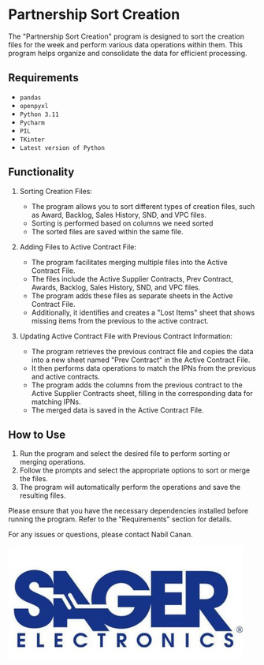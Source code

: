# Partnership Sort Creation

The "Partnership Sort Creation" program is designed to sort the creation files for the week and perform various data operations within them. This program helps organize and consolidate the data for efficient processing.

## Requirements

- `pandas`
- `openpyxl`
- `Python 3.11`
- `Pycharm`
- `PIL`
- `TKinter`
- `Latest version of Python`


## Functionality

1. Sorting Creation Files:
   - The program allows you to sort different types of creation files, such as Award, Backlog, Sales History, SND, and VPC files.
   - Sorting is performed based on columns we need sorted
   - The sorted files are saved within the same file.

2. Adding Files to Active Contract File:
   - The program facilitates merging multiple files into the Active Contract File.
   - The files include the Active Supplier Contracts, Prev Contract, Awards, Backlog, Sales History, SND, and VPC files.
   - The program adds these files as separate sheets in the Active Contract File.
   - Additionally, it identifies and creates a "Lost Items" sheet that shows missing items from the previous to the active contract.

3. Updating Active Contract File with Previous Contract Information:
   - The program retrieves the previous contract file and copies the data into a new sheet named "Prev Contract" in the Active Contract File.
   - It then performs data operations to match the IPNs from the previous and active contracts.
   - The program adds the columns from the previous contract to the Active Supplier Contracts sheet, filling in the corresponding data for matching IPNs.
   - The merged data is saved in the Active Contract File.

## How to Use

1. Run the program and select the desired file to perform sorting or merging operations.
2. Follow the prompts and select the appropriate options to sort or merge the files.
3. The program will automatically perform the operations and save the resulting files.



Please ensure that you have the necessary dependencies installed before running the program. Refer to the "Requirements" section for details.

For any issues or questions, please contact Nabil Canan.

![Logo](images/Sager-logo.png)
